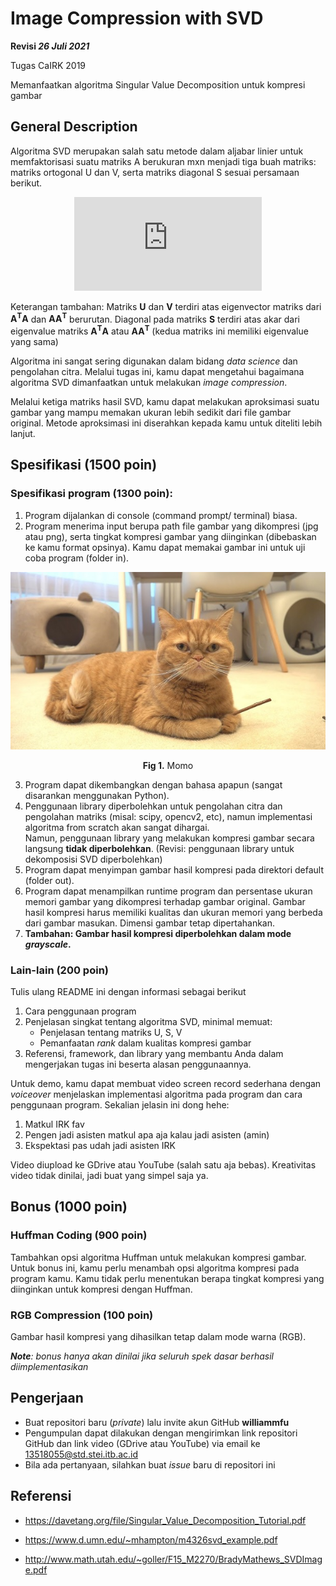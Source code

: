 # Image Compression with SVD
**Revisi *26 Juli 2021***

Tugas CaIRK 2019

Memanfaatkan algoritma Singular Value Decomposition untuk kompresi gambar

## General Description
Algoritma SVD merupakan salah satu metode dalam aljabar linier untuk memfaktorisasi suatu matriks A berukuran mxn menjadi tiga buah matriks: matriks ortogonal U dan V, serta matriks diagonal S sesuai persamaan berikut.

<div align="center">

![a=usv](https://latex.codecogs.com/png.latex?%5Cdpi%7B120%7D%20%5CLARGE%20A_%7Bm%5Ctimes%20n%7D%20%3D%20U_%7Bm%5Ctimes%20m%7D%5C%20S_%7Bm%20%5Ctimes%20n%7D%5C%20V_%7Bnxn%7D%5E%7BT%7D)

</div>

Keterangan tambahan: Matriks **U** dan **V** terdiri atas eigenvector matriks dari **A<sup>T</sup>A** dan **AA<sup>T</sup>** berurutan. Diagonal pada matriks **S** terdiri atas akar dari eigenvalue matriks **A<sup>T</sup>A** atau **AA<sup>T</sup>** (kedua matriks ini memiliki eigenvalue yang sama)

Algoritma ini sangat sering digunakan dalam bidang *data science* dan pengolahan citra. Melalui tugas ini, kamu dapat mengetahui bagaimana algoritma SVD dimanfaatkan untuk melakukan *image compression*.

Melalui ketiga matriks hasil SVD, kamu dapat melakukan aproksimasi suatu gambar yang mampu memakan ukuran lebih sedikit dari file gambar original. Metode aproksimasi ini diserahkan kepada kamu untuk diteliti lebih lanjut.

## Spesifikasi (1500 poin)
### Spesifikasi program (1300 poin):

1. Program dijalankan di console (command prompt/ terminal) biasa.
2. Program menerima input berupa path file gambar yang dikompresi (jpg atau png), serta tingkat kompresi gambar yang diinginkan (dibebaskan ke kamu format opsinya). Kamu dapat memakai gambar ini untuk uji coba program (folder in).
<div align="center">

![momo.jpg](./in/momo.jpg)
<br>

**Fig 1.** Momo
</div>

3. Program dapat dikembangkan dengan bahasa apapun (sangat disarankan menggunakan Python).
4. Penggunaan library diperbolehkan untuk pengolahan citra dan pengolahan matriks (misal: scipy, opencv2, etc), namun implementasi algoritma from scratch akan sangat dihargai. 
<br/> Namun, penggunaan library yang melakukan kompresi gambar secara langsung <b>tidak diperbolehkan</b>. (Revisi: penggunaan library untuk dekomposisi SVD diperbolehkan)
5. Program dapat menyimpan gambar hasil kompresi pada direktori default (folder out).
6. Program dapat menampilkan runtime program dan persentase ukuran memori gambar yang dikompresi terhadap gambar original. 
Gambar hasil kompresi harus memiliki kualitas dan ukuran memori yang berbeda dari gambar masukan. Dimensi gambar tetap dipertahankan.
7. **Tambahan: Gambar hasil kompresi diperbolehkan dalam mode *grayscale*.**

### Lain-lain (200 poin)
Tulis ulang README ini dengan informasi sebagai berikut

1. Cara penggunaan program
2. Penjelasan singkat tentang algoritma SVD, minimal memuat:
    - Penjelasan tentang matriks U, S, V
    - Pemanfaatan *rank* dalam kualitas kompresi gambar
3. Referensi, framework, dan library yang membantu Anda dalam mengerjakan tugas ini beserta alasan penggunaannya.

Untuk demo, kamu dapat membuat video screen record sederhana dengan *voiceover* menjelaskan implementasi algoritma pada program dan cara penggunaan program. Sekalian jelasin ini dong hehe:

1. Matkul IRK fav
2. Pengen jadi asisten matkul apa aja kalau jadi asisten (amin)
3. Ekspektasi pas udah jadi asisten IRK  

Video diupload ke GDrive atau YouTube (salah satu aja bebas). Kreativitas video tidak dinilai, jadi buat yang simpel saja ya.

## Bonus (1000 poin)
### Huffman Coding (900 poin)
Tambahkan opsi algoritma Huffman untuk melakukan kompresi gambar. Untuk bonus ini, kamu perlu menambah opsi algoritma kompresi pada program kamu. Kamu tidak perlu menentukan berapa tingkat kompresi yang diinginkan untuk kompresi dengan Huffman.

### RGB Compression (100 poin)
Gambar hasil kompresi yang dihasilkan tetap dalam mode warna (RGB).

***Note**: bonus hanya akan dinilai jika seluruh spek dasar berhasil diimplementasikan*

## Pengerjaan

- Buat repositori baru (*private*) lalu invite akun GitHub **williammfu**
- Pengumpulan dapat dilakukan dengan mengirimkan link repositori GitHub dan link video (GDrive atau YouTube) via email ke 13518055@std.stei.itb.ac.id
- Bila ada pertanyaan, silahkan buat *issue* baru di repositori ini

## Referensi
* https://davetang.org/file/Singular_Value_Decomposition_Tutorial.pdf

* https://www.d.umn.edu/~mhampton/m4326svd_example.pdf

* http://www.math.utah.edu/~goller/F15_M2270/BradyMathews_SVDImage.pdf
